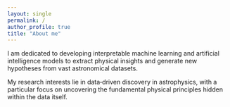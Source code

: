 ```yaml
---
layout: single
permalink: /
author_profile: true
title: "About me"
---
```




<!-- <p style="
  text-align: left;
  hyphens: auto;
  overflow-wrap: anywhere;
  word-break: normal;
"> -->
I am dedicated to developing interpretable machine learning and artificial intelligence models to extract physical insights and generate new hypotheses from vast astronomical datasets. 

My research interests lie in data‐driven discovery in astrophysics, with a particular focus on uncovering the fundamental physical principles hidden within the data itself.

</p>






<!-- A data-driven personal website
======
test -->
